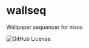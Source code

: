 # wallseq
Wallpaper sequencer for nixos

![GitHub License](https://img.shields.io/github/license/:user/:repo)

